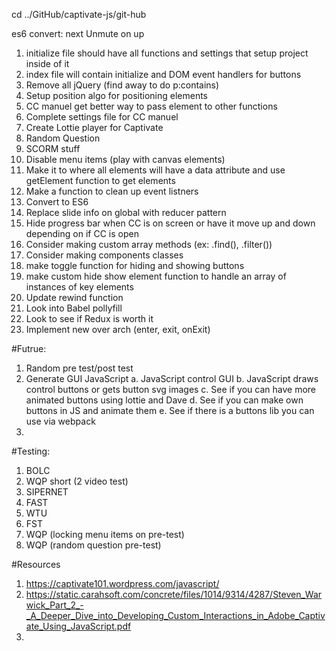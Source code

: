 <script src="../public/app.bundle.js" defer></script>

cd ../GitHub/captivate-js/git-hub

es6 convert: next Unmute on up

1. initialize file should have all functions and settings that setup project inside of it
2. index file will contain initialize and DOM event handlers for buttons
3. Remove all jQuery (find away to do p:contains)
4. Setup position algo for positioning elements
5. CC manuel get better way to pass element to other functions
6. Complete settings file for CC manuel
7. Create Lottie player for Captivate
8. Random Question
9. SCORM stuff
10. Disable menu items (play with canvas elements)
11. Make it to where all elements will have a data attribute and use getElement function to get elements
12. Make a function to clean up event listners
13. Convert to ES6
14. Replace slide info on global with reducer pattern
15. Hide progress bar when CC is on screen or have it move up and down depending on if CC is open
16. Consider making custom array methods (ex: .find(), .filter())
17. Consider making components classes
18. make toggle function for hiding and showing buttons
19. make custom hide show element function to handle an array of instances of key elements
20. Update rewind function
21. Look into Babel pollyfill
22. Look to see if Redux is worth it
23. Implement new over arch (enter, exit, onExit)

#Futrue:

1. Random pre test/post test
2. Generate GUI JavaScript
   a. JavaScript control GUI
   b. JavaScript draws control buttons or gets button svg images
   c. See if you can have more animated buttons using lottie and Dave
   d. See if you can make own buttons in JS and animate them
   e. See if there is a buttons lib you can use via webpack
3.

#Testing:

1. BOLC
2. WQP short (2 video test)
3. SIPERNET
4. FAST
5. WTU
6. FST
7. WQP (locking menu items on pre-test)
8. WQP (random question pre-test)

#Resources

1. https://captivate101.wordpress.com/javascript/
2. https://static.carahsoft.com/concrete/files/1014/9314/4287/Steven_Warwick_Part_2_-_A_Deeper_Dive_into_Developing_Custom_Interactions_in_Adobe_Captivate_Using_JavaScript.pdf
3.
